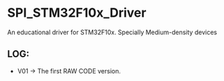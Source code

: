 # SPI_STM32F10x_Driver
An educational driver for STM32F10x. Specially Medium-density devices
## LOG:
- V01 -> The first RAW CODE version.
